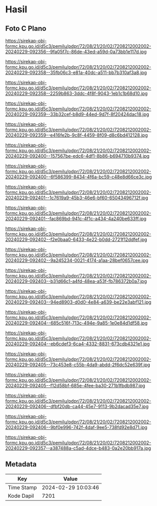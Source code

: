 # Hasil

## Foto C Plano

https://sirekap-obj-formc.kpu.go.id/d5c3/pemilu/pdpr/72/08/21/20/02/7208212002002-20240229-092356--9fa05f7c-86de-43ed-a59d-0a73bb1e117d.jpg

https://sirekap-obj-formc.kpu.go.id/d5c3/pemilu/pdpr/72/08/21/20/02/7208212002002-20240229-092358--35fb06c3-e81a-40dc-a511-bb7b310af3a8.jpg

https://sirekap-obj-formc.kpu.go.id/d5c3/pemilu/pdpr/72/08/21/20/02/7208212002002-20240229-092358--2259b863-3ddc-4f8f-9043-1eb1c1b68d10.jpg

https://sirekap-obj-formc.kpu.go.id/d5c3/pemilu/pdpr/72/08/21/20/02/7208212002002-20240229-092359--33b32cef-b8d9-44ed-9d7f-8f20424dac18.jpg

https://sirekap-obj-formc.kpu.go.id/d5c3/pemilu/pdpr/72/08/21/20/02/7208212002002-20240229-092359--e416fe2b-9c8f-4459-8f09-d8c6bd412128.jpg

https://sirekap-obj-formc.kpu.go.id/d5c3/pemilu/pdpr/72/08/21/20/02/7208212002002-20240229-092400--157567be-edc6-4df1-8b86-b694710b9374.jpg

https://sirekap-obj-formc.kpu.go.id/d5c3/pemilu/pdpr/72/08/21/20/02/7208212002002-20240229-092400--6f586399-8434-4f6a-bc59-c48e8d66ce3c.jpg

https://sirekap-obj-formc.kpu.go.id/d5c3/pemilu/pdpr/72/08/21/20/02/7208212002002-20240229-092401--1c7619a9-45b3-46e6-bf60-65043496712f.jpg

https://sirekap-obj-formc.kpu.go.id/d5c3/pemilu/pdpr/72/08/21/20/02/7208212002002-20240229-092401--fac869bd-941c-4f1c-a434-4a240be633ff.jpg

https://sirekap-obj-formc.kpu.go.id/d5c3/pemilu/pdpr/72/08/21/20/02/7208212002002-20240229-092402--f2e0baa0-6433-4e22-b0dd-2721f12ddfef.jpg

https://sirekap-obj-formc.kpu.go.id/d5c3/pemilu/pdpr/72/08/21/20/02/7208212002002-20240229-092402--9a245234-0021-4174-a1aa-28bef0657cee.jpg

https://sirekap-obj-formc.kpu.go.id/d5c3/pemilu/pdpr/72/08/21/20/02/7208212002002-20240229-092403--b31d66c1-a4fd-48ea-a53f-fb786372b0a7.jpg

https://sirekap-obj-formc.kpu.go.id/d5c3/pemilu/pdpr/72/08/21/20/02/7208212002002-20240229-092403--94ed8903-d0d0-4e84-a639-be22e3abf121.jpg

https://sirekap-obj-formc.kpu.go.id/d5c3/pemilu/pdpr/72/08/21/20/02/7208212002002-20240229-092404--685c516f-713c-494e-9a85-1e0e84d1df58.jpg

https://sirekap-obj-formc.kpu.go.id/d5c3/pemilu/pdpr/72/08/21/20/02/7208212002002-20240229-092404--eb6cdef3-6ca4-4332-8831-673cdb4321e1.jpg

https://sirekap-obj-formc.kpu.go.id/d5c3/pemilu/pdpr/72/08/21/20/02/7208212002002-20240229-092405--73c453e8-c55b-4da9-abdd-2f6dc52e639f.jpg

https://sirekap-obj-formc.kpu.go.id/d5c3/pemilu/pdpr/72/08/21/20/02/7208212002002-20240229-092405--f12d58bf-685e-4fee-ba30-271b1fbdb987.jpg

https://sirekap-obj-formc.kpu.go.id/d5c3/pemilu/pdpr/72/08/21/20/02/7208212002002-20240229-092406--dfbf20db-ca44-45e7-9113-9b2dacad35e7.jpg

https://sirekap-obj-formc.kpu.go.id/d5c3/pemilu/pdpr/72/08/21/20/02/7208212002002-20240229-092406--9bf0e996-742f-4daf-9ee5-738fd92e8d71.jpg

https://sirekap-obj-formc.kpu.go.id/d5c3/pemilu/pdpr/72/08/21/20/02/7208212002002-20240229-092357--a387488a-c5ad-4dce-b483-0a2e20bb917a.jpg


## Metadata

| Key        | Value               |
| ---------- | ------------------- |
| Time Stamp | 2024-02-29 10:03:46 |
| Kode Dapil | 7201                |



